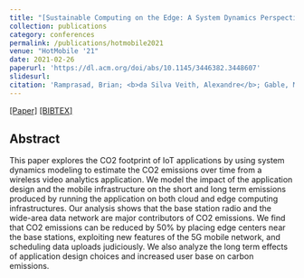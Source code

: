 ```yaml
---
title: "[Sustainable Computing on the Edge: A System Dynamics Perspective](https://dl.acm.org/doi/abs/10.1145/3446382.3448607)"
collection: publications
category: conferences
permalink: /publications/hotmobile2021
venue: "HotMobile '21"
date: 2021-02-26
paperurl: 'https://dl.acm.org/doi/abs/10.1145/3446382.3448607'
slidesurl:
citation: 'Ramprasad, Brian; <b>da Silva Veith, Alexandre</b>; Gable, Moshe; de Lara, Eyal'
---
```

[[Paper]](http://aveith.github.io/files/hotmobile2021.pdf) [[BIBTEX]](http://aveith.github.io/files/hotmobile2021.bib)



## Abstract
This paper explores the CO2 footprint of IoT applications by using system dynamics modeling to estimate the CO2 emissions over time from a wireless video analytics application. We model the impact of the application design and the mobile infrastructure on the short and long term emissions produced by running the application on both cloud and edge computing infrastructures. Our analysis shows that the base station radio and the wide-area data network are major contributors of CO2 emissions. We find that CO2 emissions can be reduced by 50% by placing edge centers near the base stations, exploiting new features of the 5G mobile network, and scheduling data uploads judiciously. We also analyze the long term effects of application design choices and increased user base on carbon emissions.
